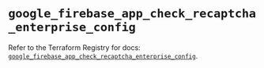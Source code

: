 # `google_firebase_app_check_recaptcha_enterprise_config`

Refer to the Terraform Registry for docs: [`google_firebase_app_check_recaptcha_enterprise_config`](https://registry.terraform.io/providers/hashicorp/google-beta/6.49.2/docs/resources/google_firebase_app_check_recaptcha_enterprise_config).
